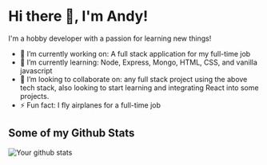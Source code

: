 # Hi there 👋, I'm Andy!

I'm a hobby developer with a passion for learning new things!

- 🔭 I’m currently working on: A full stack application for my full-time job
- 🌱 I’m currently learning: Node, Express, Mongo, HTML, CSS, and vanilla javascript
- 👯 I’m looking to collaborate on: any full stack project using the above tech stack, also looking to start learning and integrating React into some projects.
- ⚡ Fun fact: I fly airplanes for a full-time job

## Some of my Github Stats
![Your github stats](https://github-readme-stats.vercel.app/api?username=yourusername&show_icons=true)
